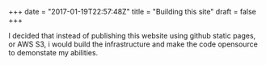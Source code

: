 +++
date = "2017-01-19T22:57:48Z"
title = "Building this site"
draft = false
+++

I decided that instead of publishing this website using github static pages, or AWS S3, i would build the infrastructure and make the code opensource to demonstate my abilities.

